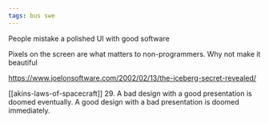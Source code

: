 ```yaml
---
tags: bus swe
---
```


People mistake a polished UI with good software

Pixels on the screen are what matters to non-programmers. Why not make it beautiful 
 
<https://www.joelonsoftware.com/2002/02/13/the-iceberg-secret-revealed/>


[[akins-laws-of-spacecraft]] 29. A bad design with a good presentation is doomed eventually. A good design with a bad presentation is doomed immediately.
